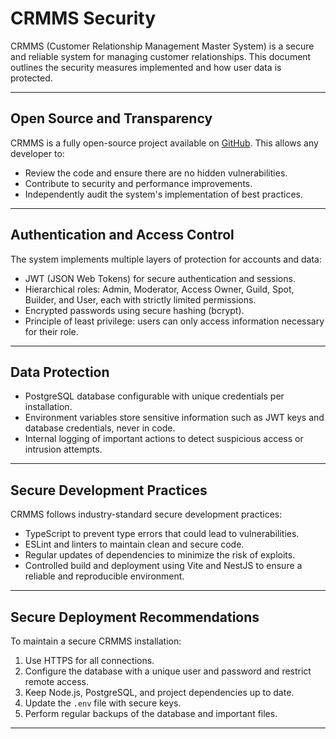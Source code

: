 # CRMMS Security

CRMMS (Customer Relationship Management Master System) is a secure and reliable system for managing customer relationships. This document outlines the security measures implemented and how user data is protected.

---

## Open Source and Transparency

CRMMS is a fully open-source project available on [GitHub](https://github.com/DuskStarGITHUB/crmms). This allows any developer to:

* Review the code and ensure there are no hidden vulnerabilities.
* Contribute to security and performance improvements.
* Independently audit the system's implementation of best practices.

---

## Authentication and Access Control

The system implements multiple layers of protection for accounts and data:

* JWT (JSON Web Tokens) for secure authentication and sessions.
* Hierarchical roles: Admin, Moderator, Access Owner, Guild, Spot, Builder, and User, each with strictly limited permissions.
* Encrypted passwords using secure hashing (bcrypt).
* Principle of least privilege: users can only access information necessary for their role.

---

## Data Protection

* PostgreSQL database configurable with unique credentials per installation.
* Environment variables store sensitive information such as JWT keys and database credentials, never in code.
* Internal logging of important actions to detect suspicious access or intrusion attempts.

---

## Secure Development Practices

CRMMS follows industry-standard secure development practices:

* TypeScript to prevent type errors that could lead to vulnerabilities.
* ESLint and linters to maintain clean and secure code.
* Regular updates of dependencies to minimize the risk of exploits.
* Controlled build and deployment using Vite and NestJS to ensure a reliable and reproducible environment.

---

## Secure Deployment Recommendations

To maintain a secure CRMMS installation:

1. Use HTTPS for all connections.
2. Configure the database with a unique user and password and restrict remote access.
3. Keep Node.js, PostgreSQL, and project dependencies up to date.
4. Update the `.env` file with secure keys.
5. Perform regular backups of the database and important files.

---
